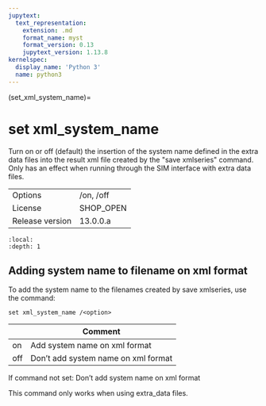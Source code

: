 ```yaml
---
jupytext:
  text_representation:
    extension: .md
    format_name: myst
    format_version: 0.13
    jupytext_version: 1.13.8
kernelspec:
  display_name: 'Python 3'
  name: python3
---
```


(set_xml_system_name)=
# set xml_system_name
Turn on or off (default) the insertion of the system name defined in the extra data files into the result xml file created by the "save xmlseries" command. Only has an effect when running through the SIM interface with extra data files.

|   |   |
|---|---|
|Options|/on, /off|
|License|SHOP_OPEN|
|Release version|13.0.0.a|

```{contents}
:local:
:depth: 1
```

## Adding system name to filename on xml format
To add the system name to the filenames created by save xmlseries, use the command:
```
set xml_system_name /<option>
```

|<option>|Comment|
|---|---|
|on|Add system name on xml format|
|off|Don’t add system name on xml format|

If command not set: Don’t add system name on xml format

This command only works when using extra_data files.



